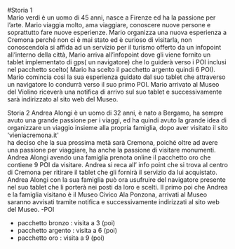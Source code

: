 #Storia 1  
 Mario verdi è un uomo di 45 anni, nasce a Firenze ed ha la passione per l’arte. Mario viaggia molto, ama viaggiare, 
 conoscere nuove persone e soprattutto fare nuove esperienze. Mario organizza una nuova esperienza a Cremona
 perché non ci è mai stato ed è curioso di visitarla, non conoscendola si affida ad un servizio per il turismo offerto da un infopoint all’interno 
 della città, Mario arriva all’infopoint dove gli viene fornito un tablet implementato di gps( un navigatore) 
 che lo guiderà verso i POI inclusi nel pacchetto scelto( Mario ha scelto il pacchetto argento quindi 6 POI).
 Mario comincia così la sua esperienza guidato dal suo tablet che attraverso un navigatore lo condurrà verso il suo primo POI.
 Mario arrivato al Museo del Violino riceverà una notifica di arrivo sul suo tablet e successivamente sarà indirizzato al sito web del Museo.


Storia 2
Andrea Alongi è un uomo di 32 anni, è nato a Bergamo, ha sempre avuto una grande passione per i viaggi, ed ha quindi avuto la grande idea di organizzare  un viaggio insieme alla propria famiglia, dopo aver visitato il sito 'vieniacremona.it'  
ha deciso che la sua prossima metà sarà Cremona, poiché oltre ad avere una passione per viaggiare, ha anche la passione di visitare monumenti.
Andrea Alongi avendo una famiglia prenota online il pacchetto oro che contiene 9 POI da visitare.
Andrea si reca all’ info point che si trova al centro di Cremona per ritirare il tablet che gli fornirà il servizio da lui acquistato. 
Andrea Alongi con la sua famiglia può ora usufruire del navigatore presente nel suo tablet che li porterà nei posti da loro e scelti. Il primo poi che Andrea e la famiglia 
visitano è il Museo Civico Ala Ponzona, arrivati al Museo saranno avvisati tramite notifica e successivamente indirizzati al sito web del Museo. 
-POI

- pacchetto bronzo : visita a 3 (poi) 
- pacchetto argento : visita a 6 (poi) 
- pacchetto oro : visita a 9 (poi)
